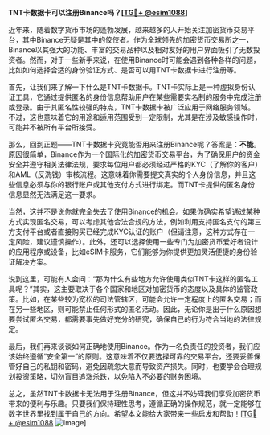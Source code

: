 **TNT卡数据卡可以注册Binance吗？[[TG💪+ @esim1088](https://t.me/s/esim1088)]**

近年来，随着数字货币市场的蓬勃发展，越来越多的人开始关注加密货币交易平台，其中Binance无疑是其中的佼佼者。作为全球领先的加密货币交易所之一，Binance以其强大的功能、丰富的交易品种以及相对友好的用户界面吸引了无数投资者。然而，对于一些新手来说，在使用Binance时可能会遇到各种各样的问题，比如如何选择合适的身份验证方式、是否可以用TNT卡数据卡进行注册等。

首先，让我们来了解一下什么是TNT卡数据卡。TNT卡实际上是一种虚拟身份认证工具，它通过提供匿名的身份信息帮助用户在某些需要实名制的服务中完成注册或登录。由于其匿名性较强的特点，TNT卡数据卡被广泛应用于网络服务领域。不过，这也意味着它的用途和适用范围受到一定限制，尤其是在涉及敏感操作时，可能并不被所有平台所接受。

那么，回到正题——TNT卡数据卡究竟能否用来注册Binance呢？答案是：**不能**。原因很简单，Binance作为一个国际化的加密货币交易平台，为了确保用户的资金安全并遵守相关法律法规，要求每位用户都必须经过严格的KYC（了解你的客户）和AML（反洗钱）审核流程。这意味着你需要提交真实的个人身份信息，并且这些信息必须与你的银行账户或其他支付方式进行绑定。而TNT卡提供的匿名身份信息显然无法满足这一要求。

当然，这并不是说你就完全失去了使用Binance的机会。如果你确实希望通过某种方式实现匿名交易，可以考虑其他合法合规的方法，例如利用支持匿名支付的第三方支付平台或者直接购买已经完成KYC认证的账户（但请注意，这种方式存在一定风险，建议谨慎操作）。此外，还可以选择使用一些专门为加密货币爱好者设计的应用程序或设备，比如eSIM卡服务，它们能够为你提供更加灵活便捷的身份验证解决方案。

说到这里，可能有人会问：“那为什么有些地方允许使用类似TNT卡这样的匿名工具呢？”其实，这主要取决于各个国家和地区对加密货币的态度以及具体的监管政策。比如，在某些较为宽松的司法管辖区，可能会允许一定程度上的匿名交易；而在另一些地区，则可能禁止任何形式的匿名活动。因此，无论你是出于什么原因想要尝试匿名交易，都需要事先做好充分的研究，确保自己的行为符合当地的法律规定。

最后，我们再来谈谈如何正确地使用Binance。作为一名负责任的投资者，我们应该始终遵循“安全第一”的原则。这意味着不仅要选择可靠的交易平台，还要妥善保管好自己的私钥和密码，避免因疏忽大意而导致资产损失。同时，也要学会合理规划投资策略，切勿盲目追涨杀跌，以免陷入不必要的财务困境。

总之，虽然TNT卡数据卡无法用于注册Binance，但这并不妨碍我们享受加密货币带来的便利与乐趣。只要我们保持理性思考，遵循正确的操作规范，就一定能够在数字世界里找到属于自己的方向。希望本文能给大家带来一些启发和帮助！[[TG💪+ @esim1088](https://t.me/s/esim1088) ![Image](https://i.postimg.cc/4NQfJmqS/Snipaste-2025-05-13-00-14-12.png)]